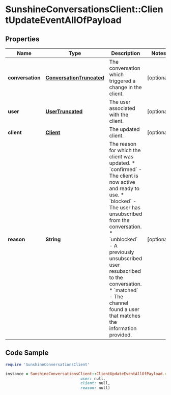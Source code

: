 # SunshineConversationsClient::ClientUpdateEventAllOfPayload

## Properties

Name | Type | Description | Notes
------------ | ------------- | ------------- | -------------
**conversation** | [**ConversationTruncated**](ConversationTruncated.md) | The conversation which triggered a change in the client. | [optional] 
**user** | [**UserTruncated**](UserTruncated.md) | The user associated with the client. | [optional] 
**client** | [**Client**](Client.md) | The updated client. | [optional] 
**reason** | **String** | The reason for which the client was updated. * &#x60;confirmed&#x60; - The client is now active and ready to use. * &#x60;blocked&#x60; - The user has unsubscribed from the conversation. * &#x60;unblocked&#x60; - A previously unsubscribed user resubscribed to the conversation. * &#x60;matched&#x60; - The channel found a user that matches the information provided.  | [optional] 

## Code Sample

```ruby
require 'SunshineConversationsClient'

instance = SunshineConversationsClient::ClientUpdateEventAllOfPayload.new(conversation: null,
                                 user: null,
                                 client: null,
                                 reason: null)
```


